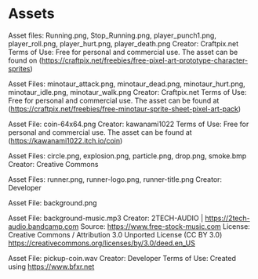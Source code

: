 ﻿# Assets

Asset files: Running.png, Stop_Running.png, player_punch1.png, player_roll.png, player_hurt.png, player_death.png
Creator: Craftpix.net
Terms of Use: Free for personal and commercial use. The asset can be found on (https://craftpix.net/freebies/free-pixel-art-prototype-character-sprites)

Asset Files: minotaur_attack.png, minotaur_dead.png, minotaur_hurt.png, minotaur_idle.png, minotaur_walk.png
Creator: Craftpix.net
Terms of Use: Free for personal and commercial use. The asset can be found at (https://craftpix.net/freebies/free-minotaur-sprite-sheet-pixel-art-pack)

Asset File: coin-64x64.png
Creator: kawanami1022
Terms of Use: Free for personal and commercial use. The asset can be found at (https://kawanami1022.itch.io/coin)

Asset Files: circle.png, explosion.png, particle.png, drop.png, smoke.bmp
Creator: Creative Commons

Asset Files: runner.png, runner-logo.png, runner-title.png
Creator: Developer

Asset File: background.png

Asset File: background-music.mp3
Creator: 2TECH-AUDIO | https://2tech-audio.bandcamp.com
Source: https://www.free-stock-music.com
License: Creative Commons / Attribution 3.0 Unported License (CC BY 3.0) https://creativecommons.org/licenses/by/3.0/deed.en_US

Asset File: pickup-coin.wav
Creator: Developer
Terms of Use: Created using https://www.bfxr.net





